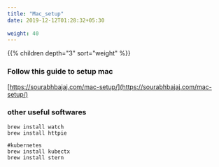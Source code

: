 ```yaml
---
title: "Mac_setup"
date: 2019-12-12T01:28:32+05:30
 
weight: 40
---
```


{{% children depth="3" sort="weight" %}}


### Follow this guide to setup mac
[https://sourabhbajaj.com/mac-setup/](https://sourabhbajaj.com/mac-setup/)

### other useful softwares

    brew install watch
    brew install httpie

    #kubernetes
    brew install kubectx
    brew install stern
